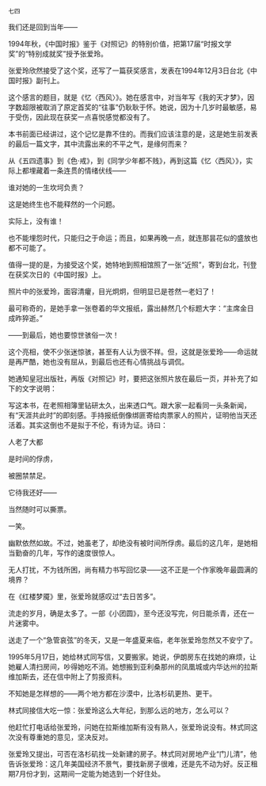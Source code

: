    七四 

   我们还是回到当年——

   1994年秋，《中国时报》鉴于《对照记》的特别价值，把第17届“时报文学奖”的“特别成就奖”授予张爱玲。

   张爱玲欣然接受了这个奖，还写了一篇获奖感言，发表在1994年12月3日台北《中国时报》副刊上。

   这个感言的题目，就是《忆〈西风〉》。她在感言中，对当年写《我的天才梦》，因字数超限被取消了原定首奖的“往事”仍耿耿于怀。她说，因为十几岁时最敏感，易于受伤，因此现在获奖一点喜悦感觉都没有了。

   本书前面已经讲过，这个记忆是靠不住的。而我们应该注意的是，这是她生前发表的最后一篇文字，其中流露出来的不平之气，是缘何而来？

   从《五四遗事》到《色·戒》，到《同学少年都不贱》，再到这篇《忆〈西风〉》，实际上都埋藏着一条连贯的情绪伏线——

   谁对她的一生坎坷负责？

   这是她终生也不能释然的一个问题。

   实际上，没有谁！

   也不能埋怨时代，只能归之于命运；而且，如果再晚一点，就连那昙花似的盛放也都不可能了。

   值得一提的是，为接受这个奖，她特地到照相馆照了一张“近照”，寄到台北，刊登在获奖次日的《中国时报》上。

   照片中的张爱玲，面容清癯，目光炯炯，但明显已是苍然一老妇了！

   最可称奇的，是她手拿一张卷着的华文报纸，露出赫然几个标题大字：“主席金日成昨猝逝。”

   ——到最后，她也要惊世骇俗一次！

   这个亮相，使不少张迷惊骇，甚至有人认为很不祥。但，这就是张爱玲——命运就是再严酷，她也没有屈从，到最后也还有心情挑战与调侃。

   她通知皇冠出版社，再版《对照记》时，要把这张照片放在最后一页，并补充了如下的文字说明：

   写这本书，在老照相簿里钻研太久，出来透口气。跟大家一起看同一头条新闻，有“天涯共此时”的即刻感。手持报纸倒像绑匪寄给肉票家人的照片，证明他当天还活着。其实这倒也不是拟于不伦，有诗为证。诗曰：

   人老了大都

   是时间的俘虏，

   被圈禁禁足。

   它待我还好——

   当然随时可以撕票。

   一笑。

   幽默依然如故。不过，她虽老了，却绝没有被时间所俘虏。最后的这几年，是她相当勤奋的几年，写作的速度很惊人。

   无人打扰，不为钱所困，尚有精力书写回忆录——这不正是一个作家晚年最圆满的境界？

   在《红楼梦魇》里，张爱玲就感叹过“去日苦多”。

   流走的岁月，确是太多了。一部《小团圆》，至今还没写完，何日能杀青，还在一片迷雾中。

   送走了一个“急管哀弦”的冬天，又是一年盛夏来临，老年张爱玲忽然又不安宁了。

   1995年5月17日，她给林式同写信，又要搬家。她说，伊朗房东在找她的麻烦，让她雇人清扫房间，吵得她吃不消。她想搬到亚利桑那州的凤凰城或内华达州的拉斯维加斯去，还在信中附上了剪报资料。

   不知她是怎样想的——两个地方都在沙漠中，比洛杉矶更热、更干。

   林式同接信大吃一惊：张爱玲这么大年纪，到那么远的地方，怎么可以？

   他赶忙打电话给张爱玲，问她在拉斯维加斯有没有熟人，张爱玲说没有。林式同这次没有尊重她的意见，坚决反对。

   张爱玲又提出，可否在洛杉矶找一处新建的房子。林式同对房地产业“门儿清”，他告诉张爱玲：这几年美国经济不景气，要找新房子很难，还是先不动为好。反正租期7月份才到，这期间一定能为她选到一个好住处。

